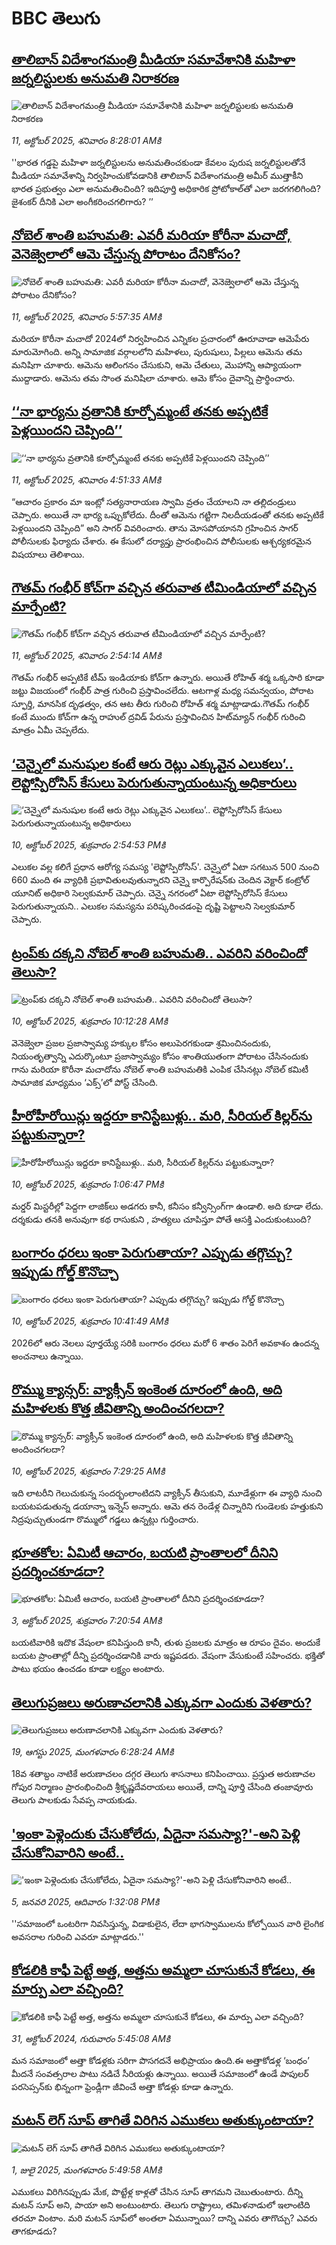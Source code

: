 # BBC తెలుగు## [తాలిబాన్ విదేశాంగమంత్రి  మీడియా సమావేశానికి మహిళా జర్నలిస్టులకు అనుమతి నిరాకరణ ](https://www.bbc.com/telugu/articles/ce868x7xnj8o?at_medium=RSS&at_campaign=rss?at_campaign=githubrss)![తాలిబాన్ విదేశాంగమంత్రి  మీడియా సమావేశానికి మహిళా జర్నలిస్టులకు అనుమతి నిరాకరణ ](https://ichef.bbci.co.uk/ace/ws/240/cpsprodpb/42a4/live/132762c0-a678-11f0-928c-71dbb8619e94.jpg)_11, అక్టోబర్ 2025, శనివారం 8:28:01 AMకి_''భారత గడ్డపై మహిళా జర్నలిస్టులను అనుమతించకుండా కేవలం పురుష జర్నలిస్టులతోనే మీడియా సమావేశాన్ని నిర్వహించుకోవడానికి తాలిబాన్ విదేశాంగమంత్రి అమీర్ ముత్తాకీని  భారత ప్రభుత్వం ఎలా అనుమతించింది?   ఇదిపూర్తి అధికారిక ప్రోటోకాల్‌తో ఎలా జరగగలిగింది? జైశంకర్ దీనికి ఎలా అంగీకరించగలిగారు? ’’## [నోబెల్ శాంతి బహుమతి: ఎవరీ మరియా కోరీనా మచాదో, వెనెజ్వెలాలో ఆమె చేస్తున్న పోరాటం దేనికోసం? ](https://www.bbc.com/telugu/articles/cj3y358jxzvo?at_medium=RSS&at_campaign=rss?at_campaign=githubrss)![నోబెల్ శాంతి బహుమతి: ఎవరీ మరియా కోరీనా మచాదో, వెనెజ్వెలాలో ఆమె చేస్తున్న పోరాటం దేనికోసం? ](https://ichef.bbci.co.uk/ace/ws/240/cpsprodpb/7093/live/bb7e2900-a64f-11f0-99a5-53713007c59c.png)_11, అక్టోబర్ 2025, శనివారం 5:57:35 AMకి_మరియా కొరీనా మచాదో 2024లో నిర్వహించిన ఎన్నికల ప్రచారంలో ఊరూవాడా ఆమెపేరు మారుమోగింది.  అన్ని సామాజిక వర్గాలలోని మహిళలు, పురుషులు, పిల్లలు ఆమెను తమ మనిషిగా చూశారు. ఆమెను ఆలింగనం చేసుకుని, ఆమె చేతులు, మొహాన్ని ఆప్యాయంగా ముద్దాడారు.  ఆమెను తమ సొంత మనిషిలా చూశారు. ఆమె కోసం దైవాన్ని ప్రార్థించారు.## [‘‘నా భార్యను వ్రతానికి కూర్చోమ్మంటే తనకు అప్పటికే పెళ్లయిందని చెప్పింది’’  ](https://www.bbc.com/telugu/articles/cm28md6ng50o?at_medium=RSS&at_campaign=rss?at_campaign=githubrss)![‘‘నా భార్యను వ్రతానికి కూర్చోమ్మంటే తనకు అప్పటికే పెళ్లయిందని చెప్పింది’’  ](https://ichef.bbci.co.uk/ace/ws/240/cpsprodpb/3cd5/live/9af8aa80-a5ef-11f0-92db-77261a15b9d2.jpg)_11, అక్టోబర్ 2025, శనివారం 4:51:33 AMకి_“ఆచారం ప్రకారం మా ఇంట్లో సత్యనారాయణ స్వామి వ్రతం చేయాలని నా తల్లిదండ్రులు చెప్పారు. అయితే నా భార్య ఒప్పుకోలేదు. దీంతో ఆమెను గట్టిగా నిలదీయడంతో తనకు అప్పటికే పెళ్లయిందని చెప్పింది” అని సాగర్ వివరించారు.
తాను మోసపోయానని గ్రహించిన సాగర్ పోలీసులకు ఫిర్యాదు చేశారు. ఈ కేసులో దర్యాప్తు ప్రారంభించిన పోలీసులకు ఆశ్చర్యకరమైన విషయాలు తెలిశాయి.## [గౌతమ్ గంభీర్  కోచ్‌గా వచ్చిన తరువాత టీమిండియాలో వచ్చిన మార్పేంటి? ](https://www.bbc.com/telugu/articles/ckgyre127pmo?at_medium=RSS&at_campaign=rss?at_campaign=githubrss)![గౌతమ్ గంభీర్  కోచ్‌గా వచ్చిన తరువాత టీమిండియాలో వచ్చిన మార్పేంటి? ](https://ichef.bbci.co.uk/ace/ws/240/cpsprodpb/ec42/live/384d78e0-a5cf-11f0-b741-177e3e2c2fc7.jpg)_11, అక్టోబర్ 2025, శనివారం 2:54:14 AMకి_గౌతమ్ గంభీర్ అప్పటికే టీమ్ ఇండియాకు కోచ్‌గా ఉన్నారు. అయితే రోహిత్ శర్మ ఒక్కసారి కూడా జట్టు విజయంలో గంభీర్ పాత్ర గురించి ప్రస్తావించలేదు. ఆటగాళ్ల మధ్య సమన్వయం, పోరాట స్ఫూర్తి, మానసిక దృఢత్వం, తన ఆట తీరు గురించి రోహిత్ శర్మ మాట్లాడాడు.గౌతమ్ గంభీర్ కంటే ముందు కోచ్‌గా ఉన్న రాహుల్ ద్రవిడ్ పేరును  ప్రస్తావించిన హిట్‌మ్యాన్ గంభీర్ గురించి మాత్రం  ఏమీ చెప్పలేదు.## [‘చెన్నైలో మనుషుల కంటే ఆరు రెట్లు ఎక్కువైన ఎలుకలు’.. లెప్టోస్పిరోసిస్ కేసులు పెరుగుతున్నాయంటున్న అధికారులు](https://www.bbc.com/telugu/articles/cn4wk3718n5o?at_medium=RSS&at_campaign=rss?at_campaign=githubrss)![‘చెన్నైలో మనుషుల కంటే ఆరు రెట్లు ఎక్కువైన ఎలుకలు’.. లెప్టోస్పిరోసిస్ కేసులు పెరుగుతున్నాయంటున్న అధికారులు](https://ichef.bbci.co.uk/ace/ws/240/cpsprodpb/984c/live/39883b70-a5d2-11f0-b741-177e3e2c2fc7.jpg)_10, అక్టోబర్ 2025, శుక్రవారం 2:54:53 PMకి_ఎలుకల వల్ల కలిగే ప్రధాన ఆరోగ్య సమస్య 'లెప్టోస్పిరోసిస్'.
చెన్నైలో ఏటా సగటున 500 నుంచి 660 మంది ఈ వ్యాధికి ప్రభావితులవుతున్నారని చెన్నై కార్పొరేషన్‌కు చెందిన వెక్టార్ కంట్రోల్ యూనిట్ అధికారి సెల్వకుమార్ చెప్పారు. చెన్నై నగరంలో ఏటా లెప్టోస్పిరోసిస్ కేసులు పెరుగుతున్నాయని.. ఎలుకల సమస్యను పరిష్కరించడంపై దృష్టి పెట్టాలని సెల్వకుమార్ చెప్పారు.## [ట్రంప్‌కు దక్కని నోబెల్ శాంతి బహుమతి.. ఎవరిని వరించిందో తెలుసా?](https://www.bbc.com/telugu/articles/cr4qg5rkn3ro?at_medium=RSS&at_campaign=rss?at_campaign=githubrss)![ట్రంప్‌కు దక్కని నోబెల్ శాంతి బహుమతి.. ఎవరిని వరించిందో తెలుసా?](https://ichef.bbci.co.uk/ace/ws/240/cpsprodpb/7c83/live/c336e790-a5be-11f0-928c-71dbb8619e94.jpg)_10, అక్టోబర్ 2025, శుక్రవారం 10:12:28 AMకి_వెనెజ్వెలా ప్రజల ప్రజాస్వామ్య హక్కుల కోసం అలుపెరగకుండా శ్రమించినందుకు, నియంతృత్వాన్ని ఎదుర్కొంటూ ప్రజాస్వామ్యం కోసం శాంతియుతంగా పోరాటం చేసినందుకు గాను మరియా కొరీనా మచాదోను నోబెల్ శాంతి బహుమతికి ఎంపిక చేసినట్లు  నోబెల్ కమిటీ సామాజిక మాధ్యమం ‘ఎక్స్‌’లో పోస్ట్ చేసింది.## [హీరోహీరోయిన్లు ఇద్దరూ కానిస్టేబుళ్లు.. మరి, సీరియల్ కిల్లర్‌ను పట్టుకున్నారా?](https://www.bbc.com/telugu/articles/c62qp554gzzo?at_medium=RSS&at_campaign=rss?at_campaign=githubrss)![హీరోహీరోయిన్లు ఇద్దరూ కానిస్టేబుళ్లు.. మరి, సీరియల్ కిల్లర్‌ను పట్టుకున్నారా?](https://ichef.bbci.co.uk/ace/ws/240/cpsprodpb/b128/live/bab12a90-a5d7-11f0-92db-77261a15b9d2.jpg)_10, అక్టోబర్ 2025, శుక్రవారం 1:06:47 PMకి_మ‌ర్డ‌ర్ మిస్ట‌రీల్లో పెద్ద‌గా లాజిక్‌లు అడ‌గ‌రు కానీ, క‌నీసం క‌న్వీన్సింగ్‌గా ఉండాలి. అది కూడా లేదు. ద‌ర్శ‌కుడు త‌న‌కి అనువుగా క‌థ రాసుకుని , హ‌త్య‌లు చూపిస్తూ పోతే ఆస‌క్తి ఎందుకుంటుంది?## [బంగారం ధరలు ఇంకా పెరుగుతాయా? ఎప్పుడు తగ్గొచ్చు? ఇప్పుడు గోల్డ్ కొనొచ్చా](https://www.bbc.com/telugu/articles/cj6xl9w79ezo?at_medium=RSS&at_campaign=rss?at_campaign=githubrss)![బంగారం ధరలు ఇంకా పెరుగుతాయా? ఎప్పుడు తగ్గొచ్చు? ఇప్పుడు గోల్డ్ కొనొచ్చా](https://ichef.bbci.co.uk/ace/ws/240/cpsprodpb/5018/live/84ebc210-a5a7-11f0-be13-abcaeaaeadac.jpg)_10, అక్టోబర్ 2025, శుక్రవారం 10:41:49 AMకి_2026లో ఆరు నెలలు పూర్తయ్యే సరికి బంగారం ధరలు మరో 6 శాతం పెరిగే అవకాశం ఉందన్న అంచనాలు ఉన్నాయి.## [రొమ్ము క్యాన్సర్: వ్యాక్సీన్ ఇంకెంత దూరంలో ఉంది, అది మహిళలకు కొత్త జీవితాన్ని అందించగలదా?](https://www.bbc.com/telugu/articles/c0jqx9dq35qo?at_medium=RSS&at_campaign=rss?at_campaign=githubrss)![రొమ్ము క్యాన్సర్: వ్యాక్సీన్ ఇంకెంత దూరంలో ఉంది, అది మహిళలకు కొత్త జీవితాన్ని అందించగలదా?](https://ichef.bbci.co.uk/ace/standard/240/cpsprodpb/438f/live/6b5971e0-a5ab-11f0-928c-71dbb8619e94.jpg)_10, అక్టోబర్ 2025, శుక్రవారం 7:29:25 AMకి_ఇది లాటరీని గెలుచుకున్న సందర్భంలాంటిదని వ్యాక్సీన్ తీసుకుని, మూడేళ్లుగా ఈ వ్యాధి నుంచి బయటపడుతున్న డయాన్నా ఇన్నెస్ అన్నారు. ఆమె తన రెండేళ్ల చిన్నారిని గుండెలకు హత్తుకుని నిద్రపుచ్చుతుండగా  రొమ్ములో గడ్డలు ఉన్నట్లు గుర్తించారు.## [భూతకోల: ఏమిటీ ఆచారం, బయటి ప్రాంతాలలో దీనిని ప్రదర్శించకూడదా?](https://www.bbc.com/telugu/articles/cr5qjnvzg7no?at_medium=RSS&at_campaign=rss?at_campaign=githubrss)![భూతకోల: ఏమిటీ ఆచారం, బయటి ప్రాంతాలలో దీనిని ప్రదర్శించకూడదా?](https://ichef.bbci.co.uk/ace/ws/240/cpsprodpb/c56a/live/c8838e90-9f8f-11f0-b741-177e3e2c2fc7.jpg)_3, అక్టోబర్ 2025, శుక్రవారం 7:20:54 AMకి_బయటివారికి ఇదొక వేషంలా కనిపిస్తుంది కానీ, తుళు ప్రజలకు మాత్రం ఆ రూపం దైవం. అందుకే బయట ప్రాంతాల్లో దీన్ని ప్రదర్శించడానికి వారు ఇష్టపడరు. వేషంగా వేసుకుంటే సహించరు. భక్తితో పాటు భయం ఉంచడం కూడా లక్ష్యం అంటారు.## [తెలుగుప్రజలు అరుణాచలానికి ఎక్కువగా ఎందుకు వెళతారు?](https://www.bbc.com/telugu/articles/c8jp32zrzxpo?at_medium=RSS&at_campaign=rss?at_campaign=githubrss)![తెలుగుప్రజలు అరుణాచలానికి ఎక్కువగా ఎందుకు వెళతారు?](https://ichef.bbci.co.uk/ace/ws/240/cpsprodpb/cf2d/live/01932bf0-7d85-11f0-98a0-956f61945264.jpg)_19, ఆగస్టు 2025, మంగళవారం 6:28:24 AMకి_18వ శతాబ్దం నాటికే అరుణాచలం దగ్గర తెలుగు శాసనాలు కనిపించాయి. ప్రస్తుత అరుణాచల గోపుర నిర్మాణం ప్రారంభించింది శ్రీకృష్ణదేవరాయలు అయితే, దాన్ని పూర్తి చేసింది తంజావూరు తెలుగు పాలకుడు సేవప్ప నాయకుడు.## ['ఇంకా పెళ్లెందుకు చేసుకోలేదు, ఏదైనా సమస్యా?'-అని పెళ్లి చేసుకోనివారిని అంటే..](https://www.bbc.com/telugu/articles/cgq1w3lz7yyo?at_medium=RSS&at_campaign=rss?at_campaign=githubrss)!['ఇంకా పెళ్లెందుకు చేసుకోలేదు, ఏదైనా సమస్యా?'-అని పెళ్లి చేసుకోనివారిని అంటే..](https://ichef.bbci.co.uk/ace/ws/240/cpsprodpb/f6de/live/72c94a60-cb3e-11ef-87df-d575b9a434a4.jpg)_5, జనవరి 2025, ఆదివారం 1:32:08 PMకి_''సమాజంలో ఒంటరిగా నివసిస్తున్న, విడాకులైన, లేదా భాగస్వాములను కోల్పోయిన వారి లైంగిక అవసరాల గురించి ఎవరూ మాట్లాడరు.''## [కోడలికి కాఫీ పెట్టే అత్త, అత్తను అమ్మలా చూసుకునే కోడలు, ఈ మార్పు ఎలా వచ్చింది?](https://www.bbc.com/telugu/articles/c1l41zl8el2o?at_medium=RSS&at_campaign=rss?at_campaign=githubrss)![కోడలికి కాఫీ పెట్టే అత్త, అత్తను అమ్మలా చూసుకునే కోడలు, ఈ మార్పు ఎలా వచ్చింది?](https://ichef.bbci.co.uk/ace/ws/240/cpsprodpb/2b61/live/9176a6d0-8b0e-11ef-a81b-b1eda9741da3.jpg)_31, అక్టోబర్ 2024, గురువారం 5:45:08 AMకి_మన సమాజంలో అత్తా కోడళ్లకు సరిగా పొసగదనే అభిప్రాయం ఉంది.ఈ అత్తాకోడళ్ల ‘బంధం’ మీదనే సంవత్సరాల పాటు నడిచే సీరియళ్లు ఉన్నాయి. అయితే సమాజంలో ఉండే పాపులర్ పరసెప్సన్‌కు భిన్నంగా ఫ్రెండ్లీగా జీవించే అత్తా కోడళ్లు కూడా ఉన్నారు.## [మటన్ లెగ్ సూప్ తాగితే విరిగిన ఎముకలు అతుక్కుంటాయా?](https://www.bbc.com/telugu/articles/c0l4g92j8kzo?at_medium=RSS&at_campaign=rss?at_campaign=githubrss)![మటన్ లెగ్ సూప్ తాగితే విరిగిన ఎముకలు అతుక్కుంటాయా?](https://ichef.bbci.co.uk/ace/ws/240/cpsprodpb/b31e/live/cce532c0-6d41-11f0-9462-bb509dc78127.jpg)_1, జులై 2025, మంగళవారం 5:49:58 AMకి_ఎముకలు విరిగినప్పుడు మేక, పొట్టేళ్ల కాళ్లతో చేసిన సూప్ తాగమని చెబుతుంటారు. దీన్ని మటన్ సూప్ అని, పాయా అని అంటుంటారు. తెలుగు రాష్ట్రాలు, తమిళనాడులో ఇలాంటిది తరచూ వింటాం. మరి మటన్ సూప్‌లో అంతలా ఏమున్నాయి? దాన్ని ఎవరు తాగొచ్చు? ఎవరు తాగకూడదు?